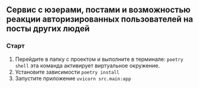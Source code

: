 ## Сервис с юзерами, постами и возможностью реакции авторизированных пользователей на посты других людей

### Старт
1. Перейдите в папку с проектом и выполните в терминале: ```poetry shell``` эта команда активирует виртуальное окружение.
2. Установите зависимости ```poetry install```
3. Запустите приложение ```uvicorn src.main:app``` 
